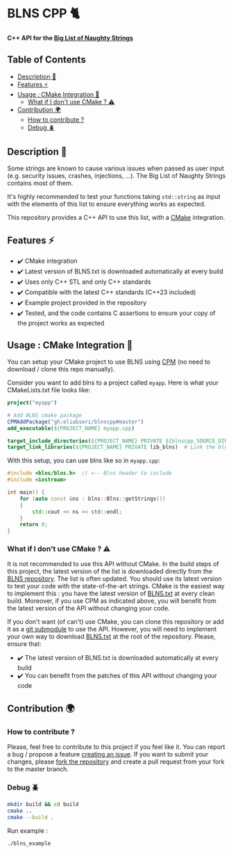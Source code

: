 # BLNS CPP 🐈

#### C++ API for the [Big List of Naughty Strings](https://github.com/minimaxir/big-list-of-naughty-strings)

[](mdtoc)
## Table of Contents

* [Description 📃](#description-)
* [Features ⚡](#features-)
* [Usage : CMake Integration 🔨](#usage--cmake-integration-)
	* [What if I don't use CMake ? ⚠️](#what-if-i-dont-use-cmake--)
* [Contribution 🌍](#contribution-)
	* [How to contribute ?](#how-to-contribute-)
	* [Debug 🪲](#debug-)
[](/mdtoc)

## Description 📃

Some strings are known to cause various issues when passed as user input (e.g. security issues, crashes, injections, ...). The Big List of Naughty Strings contains most of them.

It's highly recommended to test your functions taking `std::string` as input with the elements of this list to ensure everything works as expected.

This repository provides a C++ API to use this list, with a [CMake](https://cmake.org/) integration.

## Features ⚡ 

- :heavy_check_mark: CMake integration
- :heavy_check_mark: Latest version of BLNS.txt is downloaded automatically at every build
- :heavy_check_mark: Uses only C++ STL and only C++ standards
- :heavy_check_mark: Compatible with the latest C++ standards (C++23 included)
- :heavy_check_mark: Example project provided in the repository
- :heavy_check_mark: Tested, and the code contains C assertions to ensure your copy of the project works as expected

## Usage : CMake Integration 🔨

You can setup your CMake project to use BLNS using [CPM](https://github.com/cpm-cmake/CPM.cmake)
(no need to download / clone this repo manually).

Consider you want to add blns to a project called `myapp`. Here is what
your CMakeLists.txt file looks like:

```cmake
project("myapp")

# Add BLNS cmake package
CPMAddPackage("gh:eliabieri/blnscpp#master")
add_executable(${PROJECT_NAME} myapp.cpp)

target_include_directories(${PROJECT_NAME} PRIVATE ${blnscpp_SOURCE_DIR}/include)  # Add include path
target_link_libraries(${PROJECT_NAME} PRIVATE lib_blns)  # Link the blns library
```

With this setup, you can use blns like so in `myapp.cpp`:

```c++
#include <blns/blns.h>  // <-- Blns header to include
#include <iostream>

int main() {
    for (auto const &ns : blns::Blns::getStrings())
    {
        std::cout << ns << std::endl;
    }
    return 0;
}
```

### What if I don't use CMake ? ⚠️

It is not recommended to use this API without CMake. In the build steps of this project, the latest version of the list is downloaded directly from the [BLNS repository](https://github.com/minimaxir/big-list-of-naughty-string). The list is often updated. You should use its latest version to test your code with the state-of-the-art strings. CMake is the easiest way to implement this : you have the latest version of [BLNS.txt](https://raw.githubusercontent.com/minimaxir/big-list-of-naughty-strings/master/blns.txt) at every clean build. Moreover, if you use CPM as indicated above, you will benefit from the latest version of the API without changing your code.

If you don't want (of can't) use CMake, you can clone this repository or add it as a [git submodule](https://git-scm.com/book/en/v2/Git-Tools-Submodules) to use the API. However, you will need to implement your own way to download [BLNS.txt](https://raw.githubusercontent.com/minimaxir/big-list-of-naughty-strings/master/blns.txt) at the root of the repository. Please, ensure that:
 - :heavy_check_mark: The latest version of BLNS.txt is downloaded automatically at every build
 - :heavy_check_mark: You can benefit from the patches of this API without changing your code

## Contribution 🌍

### How to contribute ?

Please, feel free to contribute to this project if you feel like it. You can report a bug / propose a feature [creating an issue](https://github.com/eliabieri/blnscpp/issues). If you want to submit your changes, please [fork the repository](https://github.com/eliabieri/blnscpp/fork) and create a pull request from your fork to the master branch.

### Debug 🪲

```bash
mkdir build && cd build
cmake ..
cmake --build .
```

Run example :

```bash
./blns_example
```
